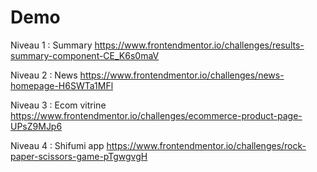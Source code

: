# Demo

Niveau 1 : Summary
https://www.frontendmentor.io/challenges/results-summary-component-CE_K6s0maV

Niveau 2 : News
https://www.frontendmentor.io/challenges/news-homepage-H6SWTa1MFl

Niveau 3 : Ecom vitrine
https://www.frontendmentor.io/challenges/ecommerce-product-page-UPsZ9MJp6

Niveau 4 : Shifumi app
https://www.frontendmentor.io/challenges/rock-paper-scissors-game-pTgwgvgH
